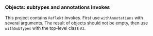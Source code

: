 ### Objects: subtypes and annotations invokes

This project contains `Reflekt` invokes. 
First use `withAnnotations` with several arguments. The result of objects should not be empty,
then use `withSubTypes` with the top-level class `A3`.
